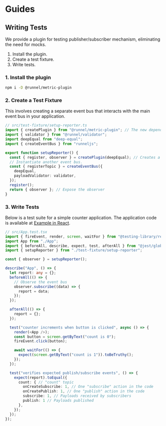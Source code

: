 # Guides

## Writing Tests

We provide a plugin for testing publisher/subscriber mechanism, eliminating the need for mocks.

1. Install the plugin.
1. Create a test fixture.
1. Write tests.

### 1. Install the plugin

```sh
npm i -D @runnel/metric-plugin
```

### 2. Create a Test Fixture

This involves creating a separate event bus that interacts with the main event bus in your application.

```ts
// src/test-fixture/setup-reporter.ts
import { createPlugin } from "@runnel/metric-plugin"; // The new dependency
import { validator } from "@runnel/validator";
import deepEqual from "deep-equal";
import { createEventBus } from "runneljs";

export function setupReporter() {
  const { register, observer } = createPlugin(deepEqual); // Creates a plugin and an observer
  // Instantiate another event bus.
  const { registerTopic } = createEventBus({
    deepEqual,
    payloadValidator: validator,
  });
  register();
  return { observer }; // Expose the observer
}
```

### 3. Write Tests

Below is a test suite for a simple counter application. The application code is available at <a href="/getting-started/example-react/" target="_blank">Example in React</a>.

```ts
// src/App.test.tsx
import { fireEvent, render, screen, waitFor } from "@testing-library/react";
import App from "./App";
import { beforeAll, describe, expect, test, afterAll } from "@jest/globals";
import { setupReporter } from "./test-fixture/setup-reporter";

const { observer } = setupReporter();

describe("App", () => {
  let report: any = {};
  beforeAll(() => {
    // Observe the event bus
    observer.subscribe((data) => {
      report = data;
    });
  });

  afterAll(() => {
    report = {};
  });

  test("counter increments when button is clicked", async () => {
    render(<App />);
    const button = screen.getByText("count is 0");
    fireEvent.click(button);

    await waitFor(() => {
      expect(screen.getByText("count is 1")).toBeTruthy();
    });
  });

  test("verifies expected publish/subscribe events", () => {
    expect(report).toEqual({
      count: { // "count" topic
        onCreateSubscribe: 1, // One "subscribe" action in the code
        onCreatePublish: 1, // One "publish" action in the code
        subscribe: 1, // Payloads received by subscribers
        publish: 1 // Payloads published
      },
    });
  });
});
```
